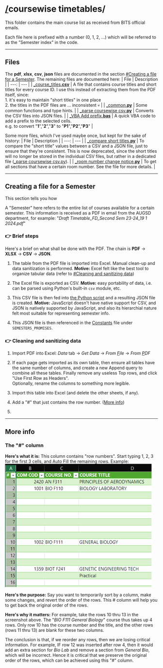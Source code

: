 # [/](/)coursewise timetables/

This folder contains the main course list as received from BITS official emails.

Each file here is prefixed with a number (0, 1, 2, ...) which will be referred
to as the "Semester index" in the code.

---
## Files
The **pdf**, **xlsx**, **csv**, **json** files are documented in the section
[#Creating a file for a Semester](#creating-a-file-for-a-semester). The
remaining files are documented here:
| File | Description |
| ---: | --- |
| [_course_titles.**csv**](_course_titles.csv) | A file that contains course titles and short titles for every course ID. I use this instead of extracting them from the PDF itself, since:<br>1. it's easy to maintain "short titles" in one place<br>2. the titles in the PDF files are ... inconsistent 💀 |
| [_common.**py**](_common.py) | Some common functions and type hints. |
| [_parse coursewise csv.**py**](<_parse coursewise csv.py>) | Converts the CSV files into JSON files. |
| [_VBA Add prefix.**bas**](<_VBA Add prefix.bas>) | A quick VBA code to add a prefix to the selected cells.<br>e.g. to convert "**1**","**2**","**3**" to "**P1**","**P2**","**P3**" |

Some more files, which I've used maybe once, but kept for the sake of history:
| File | Description |
| ---: | --- |
| [_compare short titles.**py**](<_compare short titles.py>) | To compare the "short title" values between a CSV and a JSON file, just to ensure that they're consistent. This is now deprecated, since the short titles will no longer be stored in the individual CSV files, but rather in a dedicated file ([_parse coursewise csv.py](<_parse coursewise csv.py>)). |
| [_room number change notice.**py**](<_room number change notice.py>) | To get all sections that have a certain room number. See the file for more details. |

---
## Creating a file for a Semester
This section tells you how 

A "Semester" here refers to the entire list of courses available for a certain
semester. This information is received as a PDF in email from the AUGSD
department, for example: "*Draft Timetable_FD_Second  Sem 23-24_19 1 2024.pdf*"

### 👉 Brief steps
Here's a brief on what shall be done with the PDF. The chain is **PDF** →
**XLSX** → **CSV** → **JSON**.
1. The table from the PDF file is imported into Excel. Manual clean-up and data
   sanitization is performed. **Motive:** Excel felt like the best tool to
   organize tabular data (refer to
   [#Cleaning and sanitizing data](#👉-cleaning-and-sanitizing-data))

2. The Excel file is exported as CSV. **Motive:** easy portability of data, i.e.
   can be parsed using Python's built-in `csv` module, etc.

3. This CSV file is then fed into
   [the Python script](<_parse coursewise csv.py>) and a resulting JSON
   file is created. **Motive:** JavaScript doesn't have native support for CSV,
   and JSON is natively supported by JavaScript, and also its hierarchial nature
   felt most suitable for representing semester info.

4. This JSON file is then referenced in the [Constants](/scripts/constants.js)
   file under `SEMESTERS_PROMISES`.

### 👉 Cleaning and sanitizing data
1. Import PDF into Excel: *Data* tab → *Get Data* → *From <u>F</u>ile* →
   *From <u>P</u>DF*

2. If each page gets imported as its own table, then ensure all tables have the
   same number of columns, and create a new Append query to combine all these
   tables. Finally remove any useless Top rows, and click "Use First Row as
   Headers".<br>
   Optionally, rename the columns to something more legible.

3. Import this table into Excel (and delete the other sheets, if any).

4. Add a "#" that just contains the row number. ([More info](#the--column))

5. 

---
## More info

### The "#" column
**Here's what it is:**
This column contains "row numbers". Start typing 1, 2, 3 for the first 3 cells,
and Auto Fill the remaining rows. Example:<br>
![Example for the # column](<../docs/cwtt appendix hash 1.png>)

**Here's the purpose:**
Say you want to temporarily sort by a column, make some changes, and revert the
order of the rows. This # column will help you to get back the original order of
the rows.

**Here's why it matters:**
For example, take the rows 10 thru 13 in the screenshot above. The
"*BIO F111 General Biology*" course thus takes up 4 rows. Only row 10 has the
course number and the title, and the other rows (rows 11 thru 13) are blank
for these two columns.

The conclusion is that, if we reorder any rows, then we are losing critical
information. For example, IF row 12 was inserted after row 4, then it would add
an extra section for *Bio Lab* and remove a section from *General Bio*, which
will be incorrect. Hence it is critical that we preserve the original order of
the rows, which can be achieved using this "#" column.
